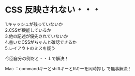 # CSS 反映されない・・・

1.キャッシュが残っていないか   
2.CSSが機能しているか   
3.他の記述が優先されていないか   
4.書いたCSSがちゃんと確認できるか   
5.レイアウトのミスを疑う   

今回自分の例だと・・１で解決！   

Mac ：commandキーとshiftキーとRキーを同時押し で無事解決！

